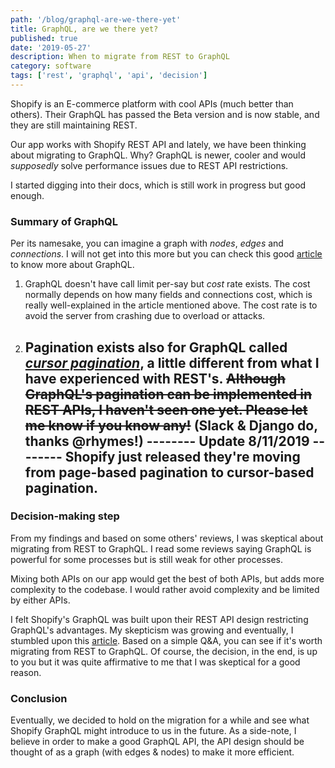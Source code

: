 ```yaml
---
path: '/blog/graphql-are-we-there-yet'
title: GraphQL, are we there yet?
published: true
date: '2019-05-27'
description: When to migrate from REST to GraphQL
category: software
tags: ['rest', 'graphql', 'api', 'decision']
---
```


Shopify is an E-commerce platform with cool APIs (much better than others). Their GraphQL has passed the Beta version and is now stable, and they are still maintaining REST.

Our app works with Shopify REST API and lately, we have been thinking about migrating to GraphQL. Why? GraphQL is newer, cooler and would _supposedly_ solve performance issues due to REST API restrictions.

I started digging into their docs, which is still work in progress but good enough.

### Summary of GraphQL

Per its namesake, you can imagine a graph with _nodes_, _edges_ and _connections_. I will not get into this more but you can check this good [article](https://blog.apollographql.com/explaining-graphql-connections-c48b7c3d6976) to know more about GraphQL.

1. GraphQL doesn't have call limit per-say but _cost_ rate exists. The cost normally depends on how many fields and connections cost, which is really well-explained in the article mentioned above. The cost rate is to avoid the server from crashing due to overload or attacks.

2. Pagination exists also for GraphQL called [_cursor pagination_](https://blog.apollographql.com/understanding-pagination-rest-graphql-and-relay-b10f835549e7), a little different from what I have experienced with REST's. ~~Although GraphQL's pagination can be implemented in REST APIs, I haven't seen one yet. Please let me know if you know any!~~ (Slack & Django do, thanks @rhymes!)
   -------- Update 8/11/2019 --------
   Shopify just released they're moving from page-based pagination to cursor-based pagination.
   ------------

### Decision-making step

From my findings and based on some others' reviews, I was skeptical about migrating from REST to GraphQL. I read some reviews saying GraphQL is powerful for some processes but is still weak for other processes.

Mixing both APIs on our app would get the best of both APIs, but adds more complexity to the codebase. I would rather avoid complexity and be limited by either APIs.

I felt Shopify's GraphQL was built upon their REST API design restricting GraphQL's advantages. My skepticism was growing and eventually, I stumbled upon this [article](https://medium.com/@francoisz/test-is-graphql-right-for-you-21a7a4858769). Based on a simple Q&A, you can see if it's worth migrating from REST to GraphQL. Of course, the decision, in the end, is up to you but it was quite affirmative to me that I was skeptical for a good reason.

### Conclusion

Eventually, we decided to hold on the migration for a while and see what Shopify GraphQL might introduce to us in the future.
As a side-note, I believe in order to make a good GraphQL API, the API design should be thought of as a graph (with edges & nodes) to make it more efficient.
